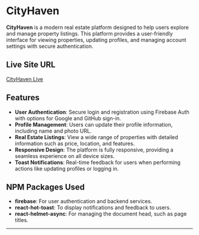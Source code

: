 # CityHaven

**CityHaven** is a modern real estate platform designed to help users explore and manage property listings. This platform provides a user-friendly interface for viewing properties, updating profiles, and managing account settings with secure authentication.

## Live Site URL
[CityHaven Live](https://your-live-site-url.com)

## Features
- **User Authentication**: Secure login and registration using Firebase Auth with options for Google and GitHub sign-in.
- **Profile Management**: Users can update their profile information, including name and photo URL.
- **Real Estate Listings**: View a wide range of properties with detailed information such as price, location, and features.
- **Responsive Design**: The platform is fully responsive, providing a seamless experience on all device sizes.
- **Toast Notifications**: Real-time feedback for users when performing actions like updating profiles or logging in.

## NPM Packages Used
- **firebase**: For user authentication and backend services.
- **react-hot-toast**: To display notifications and feedback to users.
- **react-helmet-async**: For managing the document head, such as page titles.

---
